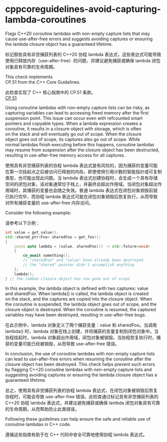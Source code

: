 # cppcoreguidelines-avoid-capturing-lambda-coroutines

Flags C++20 coroutine lambdas with non-empty capture lists that may  
cause use-after-free errors and suggests avoiding captures or ensuring  
the lambda closure object has a guaranteed lifetime.

标记那些具有非空捕获列表的 C++20 协程 lambda 表达式，这些表达式可能导致使用已释放内存（use-after-free）的问题，并建议避免捕获或确保 lambda 闭包对象具有可靠的生命周期。

This check implements  
CP.51 from the C++ Core Guidelines.

此检查实现了 C++ 核心指南中的 CP.51 条款。  
[CP.51](https://isocpp.github.io/CppCoreGuidelines/CppCoreGuidelines#Rcoro-capture)

Using coroutine lambdas with non-empty capture lists can be risky, as  
capturing variables can lead to accessing freed memory after the first  
suspension point. This issue can occur even with refcounted smart  
pointers and copyable types. When a lambda expression creates a  
coroutine, it results in a closure object with storage, which is often  
on the stack and will eventually go out of scope. When the closure  
object goes out of scope, its captures also go out of scope. While  
normal lambdas finish executing before this happens, coroutine lambdas  
may resume from suspension after the closure object has been destructed,  
resulting in use-after-free memory access for all captures.

使用具有非空捕获列表的协程 lambda 表达式是有风险的，因为捕获的变量可能在第一次挂起点之后被访问已释放的内存。即使使用引用计数的智能指针或可复制类型，也可能出现此问题。当 lambda 表达式创建协程时，会生成一个具有存储空间的闭包对象，该对象通常位于栈上，并最终会超出作用域。当闭包对象超出作用域时，其捕获的变量也会随之失效。普通 lambda 表达式在闭包对象销毁前就已执行完毕，而协程 lambda 表达式可能在闭包对象销毁后恢复执行，从而导致对所有捕获变量的 use-after-free 内存访问。

Consider the following example:

请参考以下示例：

```c++
int value = get_value();
std::shared_ptr<Foo> sharedFoo = get_foo();
{
    const auto lambda = [value, sharedFoo]() -> std::future<void>
    {
        co_await something();
        // "sharedFoo" and "value" have already been destroyed
        // the "shared" pointer didn't accomplish anything
    };
    lambda();
} // the lambda closure object has now gone out of scope
```

In this example, the lambda object is defined with two captures: value  
and sharedFoo. When lambda() is called, the lambda object is created  
on the stack, and the captures are copied into the closure object. When  
the coroutine is suspended, the lambda object goes out of scope, and the  
closure object is destroyed. When the coroutine is resumed, the captured  
variables may have been destroyed, resulting in use-after-free bugs.

在此示例中，lambda 对象定义了两个捕获变量：value 和 sharedFoo。当调用 lambda() 时，lambda 对象在栈上创建，并将捕获的变量复制到闭包对象中。当协程挂起时，lambda 对象超出作用域，闭包对象被销毁。当协程恢复执行时，捕获的变量可能已经被销毁，从而导致 use-after-free 错误。

In conclusion, the use of coroutine lambdas with non-empty capture lists  
can lead to use-after-free errors when resuming the coroutine after the  
closure object has been destroyed. This check helps prevent such errors  
by flagging C++20 coroutine lambdas with non-empty capture lists and  
suggesting avoiding captures or ensuring the lambda closure object has a  
guaranteed lifetime.

总之，使用具有非空捕获列表的协程 lambda 表达式，在闭包对象被销毁后恢复协程时，可能会导致 use-after-free 错误。此检查通过标记具有非空捕获列表的 C++20 协程 lambda 表达式，并建议避免捕获或确保 lambda 闭包对象具有可靠的生命周期，从而帮助防止此类错误。

Following these guidelines can help ensure the safe and reliable use of  
coroutine lambdas in C++ code.

遵循这些指南有助于在 C++ 代码中安全可靠地使用协程 lambda 表达式。
